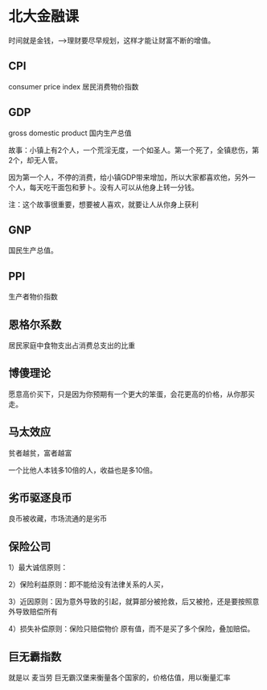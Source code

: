 # 北大金融课

时间就是金钱，-->理财要尽早规划，这样才能让财富不断的增值。

## CPI

consumer price index 居民消费物价指数

## GDP

gross domestic product 国内生产总值

故事：小镇上有2个人，一个荒淫无度，一个如圣人。第一个死了，全镇悲伤，第2个，却无人管。

因为第一个人，不停的消费，给小镇GDP带来增加，所以大家都喜欢他，另外一个人，每天吃干面包和萝卜。没有人可以从他身上转一分钱。

注：这个故事很重要，想要被人喜欢，就要让人从你身上获利

## GNP

国民生产总值。

## PPI

生产者物价指数

## 恩格尔系数

居民家庭中食物支出占消费总支出的比重

## 博傻理论

愿意高价买下，只是因为你预期有一个更大的笨蛋，会花更高的价格，从你那买走。

## 马太效应

贫者越贫，富者越富

一个比他人本钱多10倍的人，收益也是多10倍。

## 劣币驱逐良币

良币被收藏，市场流通的是劣币

## 保险公司

1）最大诚信原则：

2）保险利益原则：即不能给没有法律关系的人买，

3）近因原则：因为意外导致的引起，就算部分被抢救，后又被抢，还是要按照意外导致赔偿所有

4）损失补偿原则：保险只赔偿物价 原有值，而不是买了多个保险，叠加赔偿。

## 巨无霸指数

就是以 麦当劳 巨无霸汉堡来衡量各个国家的，价格估值，用以衡量汇率

